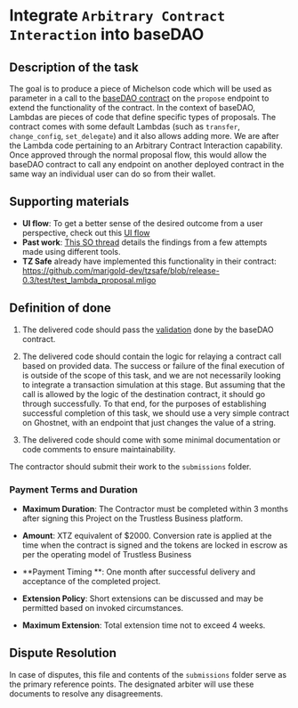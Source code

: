 # Integrate `Arbitrary Contract Interaction` into baseDAO

## Description of the task
The goal is to produce a piece of Michelson code which will be used as parameter in a call to the [baseDAO contract](https://github.com/tezos-commons/baseDAO/) on the `propose` endpoint to extend the functionality of the contract.
In the context of baseDAO, Lambdas are pieces of code that define specific types of proposals. The contract comes with some default Lambdas (such as `transfer`, `change_config`, `set_delegate`) and it also allows adding more.
We are after the Lambda code pertaining to an Arbitrary Contract Interaction capability. Once approved through the normal proposal flow, this would allow the baseDAO contract to call any endpoint on another deployed contract in the same way an individual user can do so from their wallet.


## Supporting materials
- **UI flow**: To get a better sense of the desired outcome from a user perspective, check out this [UI flow](https://xd.adobe.com/view/27f6cc79-2bbb-4f70-85fa-7f2b1fbfefc5-72a5/?fullscreen)
- **Past work**: [This SO thread](https://stackoverflow.com/questions/78896531/michelson-parsing-error-in-proposal-handler-integration/78964599#78964599) details the findings from a few attempts made using different tools.
- **TZ Safe** already have implemented this functionality in their contract: https://github.com/marigold-dev/tzsafe/blob/release-0.3/test/test_lambda_proposal.mligo


## Definition of done
1. The delivered code should pass the [validation](https://github.com/tezos-commons/baseDAO/blob/be77424a313ace8e3f3c2748a1cbbc18acfe8001/src/variants/lambda/types.mligo#L63) done by the baseDAO contract.

2. The delivered code should contain the logic for relaying a contract call based on provided data. The success or failure of the final execution of  is outside of the scope of this task, and we are not necessarily looking to integrate a transaction simulation at this stage. But assuming that the call is allowed by the logic of the destination contract, it should go through successfully. To that end, for the purposes of establishing successful completion of this task, we should use a very simple contract on Ghostnet, with an endpoint that just changes the value of a string.

3. The delivered code should come with some minimal documentation or code comments to ensure maintainability.

The contractor should submit their work to the `submissions` folder.


###  Payment Terms and Duration

- **Maximum Duration**: The Contractor must be completed within 3 months after signing this Project on the Trustless Business platform. 

- **Amount**: XTZ equivalent of $2000. Conversion rate is applied at the time when the contract is signed and the tokens are locked in escrow as per the operating model of Trustless Business
- **Payment Timing **: One month after successful delivery and acceptance of the completed project.

- **Extension Policy**: Short extensions can be discussed and may be permitted based on invoked circumstances.
- **Maximum Extension**: Total extension time not to exceed 4 weeks.

## Dispute Resolution
In case of disputes, this file and contents of the `submissions` folder serve as the primary reference points. The designated arbiter will use these documents to resolve any disagreements.


